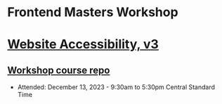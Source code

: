 # Frontend Masters Workshop

# [Website Accessibility, v3](https://frontendmasters.com/workshops/accessibility-v3/)
## [Workshop course repo](https://github.com/ZakBrinlee/frontend-masters-web-accessibility-v3)

- Attended: December 13, 2023 - 9:30am to 5:30pm Central Standard Time
